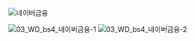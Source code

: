 ![네이버금융](https://github.com/ElaYJ/Study_EDA/assets/153154981/4d943c80-00c8-42bd-9f05-e07f508ecd29)

![03_WD_bs4_네이버금융-1](https://github.com/ElaYJ/Study_EDA/assets/153154981/72f269d1-401a-4003-b259-c5bcba8fea0a)
![03_WD_bs4_네이버금융-2](https://github.com/ElaYJ/Study_EDA/assets/153154981/aeba2f26-924a-4831-ac62-e7b95eb0e8fa)
